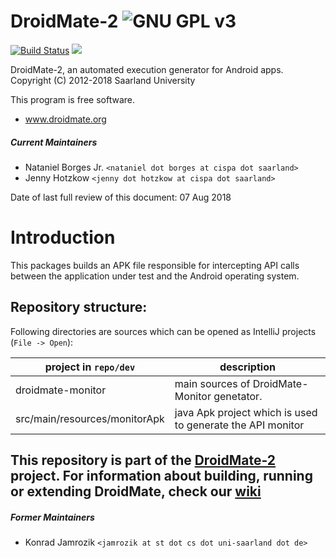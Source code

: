 # DroidMate-2 ![GNU GPL v3](https://www.gnu.org/graphics/gplv3-88x31.png)
[![Build Status](https://travis-ci.org/uds-se/droidmate-monitor.svg?branch=master)](https://travis-ci.org/uds-se/droidmate-monitor)
[![](https://jitpack.io/v/uds-se/droidmate-monitor.svg)](https://jitpack.io/#uds-se/droidmate-monitor)
                                                                                                                                                                                                                    


DroidMate-2, an automated execution generator for Android apps.  
Copyright (C) 2012-2018 Saarland University

This program is free software. 

* www.droidmate.org  

##### Current Maintainers

* Nataniel Borges Jr. `<nataniel dot borges at cispa dot saarland>`
* Jenny Hotzkow `<jenny dot hotzkow at cispa dot saarland>`

Date of last full review of this document: 07 Aug 2018

# Introduction

This packages builds an APK file responsible for intercepting API calls between the application under test and the Android operating system.

## Repository structure:

Following directories are sources which can be opened  as IntelliJ projects (`File -> Open`):

| project in `repo/dev`| description |
| ------- | ----------- |
| droidmate-monitor | main sources of DroidMate-Monitor genetator. |
| src/main/resources/monitorApk | java Apk project which is used to generate the API monitor |

## This repository is part of the [DroidMate-2](https://github.com/uds-se/droidmate) project. For information about building, running or extending DroidMate, check our [wiki](https://github.com/uds-se/droidmate/wiki) ###


##### Former Maintainers #####

* Konrad Jamrozik `<jamrozik at st dot cs dot uni-saarland dot de>`
